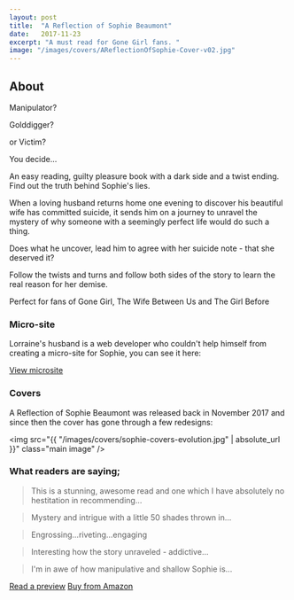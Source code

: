 ```yaml
---
layout: post
title:  "A Reflection of Sophie Beaumont"
date:   2017-11-23
excerpt: "A must read for Gone Girl fans. "
image: "/images/covers/AReflectionOfSophie-Cover-v02.jpg"
---
```


## About

Manipulator?

Golddigger?

or Victim?

You decide...

An easy reading, guilty pleasure book with a dark side and a twist ending. Find out the truth behind Sophie's lies. 

When a loving husband returns home one evening to discover his beautiful wife has committed suicide, it sends him on a journey to unravel the mystery of why someone with a seemingly perfect life would do such a thing.

Does what he uncover, lead him to agree with her suicide note - that she deserved it?

Follow the twists and turns and follow both sides of the story to learn the real reason for her demise. 

Perfect for fans of Gone Girl, The Wife Between Us and The Girl Before

### Micro-site

Lorraine's husband is a web developer who couldn't help himself from creating a micro-site for Sophie, you can see it here:

<a href="/sophie/index.html" target="_preview" class="button ">View microsite</a>

### Covers

A Reflection of Sophie Beaumont was released back in November 2017 and since then the cover has gone through a few redesigns:

<img src="{{ "/images/covers/sophie-covers-evolution.jpg" | absolute_url }}" class="main image" />

### What readers are saying;

> This is a stunning, awesome read and one which I have absolutely no hestitation in recommending...

> Mystery and intrigue with a little 50 shades thrown in...

> Engrossing...riveting...engaging

> Interesting how the story unraveled - addictive...

> I'm in awe of how manipulative and shallow Sophie is...


<a href="https://leer.amazon.es/kp/embed?asin=B077QQ5RH4&preview=newtab&linkCode=kpe&ref_=cm_sw_r_kb_dp_Cjp2DbEC7413G" target="_preview" class="button ">Read a preview</a>
<a href="https://www.amazon.co.uk/Reflection-Sophie-Beaumont-Gripping-Ending-ebook/dp/B077QQ5RH4/" target="_amazon" class="button special ">Buy from Amazon</a>
